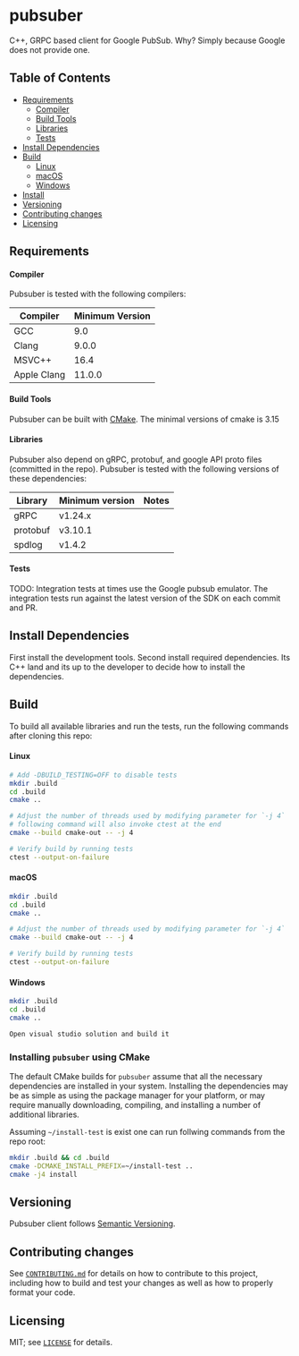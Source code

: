 # pubsuber
C++, GRPC based client for Google PubSub.
Why? Simply because Google does not provide one.


## Table of Contents
- [Requirements](#requirements)
  - [Compiler](#compiler)
  - [Build Tools](#build-tools)
  - [Libraries](#libraries)
  - [Tests](#tests)
- [Install Dependencies](#install-dependencies)
- [Build](#build)
  - [Linux](#linux)
  - [macOS](#macOS)
  - [Windows](#windows)
- [Install](#installing-pubsuber-using-cmake)
- [Versioning](#versioning)
- [Contributing changes](#contributing-changes)
- [Licensing](#licensing)

## Requirements

#### Compiler

Pubsuber is tested with the following compilers:

| Compiler    | Minimum Version |
| ----------- | --------------- |
| GCC         | 9.0 |
| Clang       | 9.0.0 |
| MSVC++      | 16.4 |
| Apple Clang | 11.0.0 |

#### Build Tools

Pubsuber can be built with [CMake](https://cmake.org).  The minimal versions of cmake is 3.15

#### Libraries

Pubsuber also depend on gRPC, protobuf, and google API proto files (committed in the repo).
Pubsuber is tested with the following versions of these dependencies:

| Library  | Minimum version | Notes |
| -------- | --------------- | ----- |
| gRPC     | v1.24.x | |
| protobuf | v3.10.1 | |
| spdlog   | v1.4.2  | |

#### Tests

TODO:
Integration tests at times use the Google pubsub emulator.
The integration tests run against the latest version of the SDK on each commit and PR.

## Install Dependencies

First install the development tools.
Second install required dependencies.
Its C++ land and its up to the developer to decide how to install the dependencies.


## Build

To build all available libraries and run the tests, run the following commands after cloning this repo:

#### Linux

```bash
# Add -DBUILD_TESTING=OFF to disable tests
mkdir .build
cd .build
cmake ..

# Adjust the number of threads used by modifying parameter for `-j 4`
# following command will also invoke ctest at the end
cmake --build cmake-out -- -j 4

# Verify build by running tests
ctest --output-on-failure
```

#### macOS

```bash
mkdir .build
cd .build
cmake ..

# Adjust the number of threads used by modifying parameter for `-j 4`
cmake --build cmake-out -- -j 4

# Verify build by running tests
ctest --output-on-failure
```

#### Windows

```bash
mkdir .build
cd .build
cmake ..

Open visual studio solution and build it
```

### Installing `pubsuber` using CMake

The default CMake builds for `pubsuber` assume that all the necessary
dependencies are installed in your system. Installing the dependencies may be as simple as using the package manager for your platform, or may require manually downloading, compiling, and installing a number of additional libraries.

Assuming `~/install-test` is exist one can run follwing commands from the repo root:

```bash
mkdir .build && cd .build
cmake -DCMAKE_INSTALL_PREFIX=~/install-test ..
cmake -j4 install
```


## Versioning

Pubsuber client follows [Semantic Versioning](http://semver.org/).

## Contributing changes

See [`CONTRIBUTING.md`](CONTRIBUTING.md) for details on how to contribute to
this project, including how to build and test your changes as well as how to
properly format your code.

## Licensing

MIT; see [`LICENSE`](LICENSE) for details.
